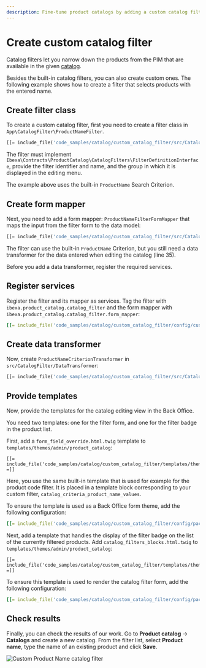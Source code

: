 ```yaml
---
description: Fine-tune product catalogs by adding a custom catalog filter for selecting products from the PIM.
---
```


# Create custom catalog filter

Catalog filters let you narrow down the products from the PIM that are available in the given [catalog](catalogs.md).

Besides the built-in catalog filters, you can also create custom ones.
The following example shows how to create a filter that selects products with the entered name.

## Create filter class

To create a custom catalog filter, first you need to create a filter class in `App\CatalogFilter\ProductNameFilter`.

``` php
[[= include_file('code_samples/catalog/custom_catalog_filter/src/CatalogFilter/ProductNameFilter.php') =]]
```

The filter must implement `Ibexa\Contracts\ProductCatalog\CatalogFilters\FilterDefinitionInterface`,
provide the filter identifier and name, and the group in which it is displayed in the editing menu.

The example above uses the built-in `ProductName` Search Criterion.

## Create form mapper

Next, you need to add a form mapper: `ProductNameFilterFormMapper` that maps the input from the filter form to the data model:

``` php hl_lines="35"
[[= include_file('code_samples/catalog/custom_catalog_filter/src/CatalogFilter/ProductNameFilterFormMapper.php') =]]
```

The filter can use the built-in `ProductName` Criterion, but you still need a data transformer for the data entered when editing the catalog (line 35).

Before you add a data transformer, register the required services.

## Register services

Register the filter and its mapper as services.
Tag the filter with `ibexa.product_catalog.catalog_filter`
and the form mapper with `ibexa.product_catalog.catalog_filter.form_mapper`:

``` yaml
[[= include_file('code_samples/catalog/custom_catalog_filter/config/custom_services.yaml') =]]
```

## Create data transformer

Now, create `ProductNameCriterionTransformer` in `src/CatalogFilter/DataTransformer`:

``` php
[[= include_file('code_samples/catalog/custom_catalog_filter/src/CatalogFilter/DataTransformer/ProductNameCriterionTransformer.php') =]]
```

## Provide templates

Now, provide the templates for the catalog editing view in the Back Office.

You need two templates: one for the filter form, and one for the filter badge in the product list.

First, add a `form_field_override.html.twig` template to `templates/themes/admin/product_catalog`:

``` html+twig
[[= include_file('code_samples/catalog/custom_catalog_filter/templates/themes/admin/product_catalog/form_field_override.html.twig') =]]
```

Here, you use the same built-in template that is used for example for the product code filter.
It is placed in a template block corresponding to your custom filter, `catalog_criteria_product_name_values`.

To ensure the template is used as a Back Office form theme, add the following configuration:

``` yaml
[[= include_file('code_samples/catalog/custom_catalog_filter/config/packages/catalog_filters.yaml', 8, 11) =]]
```

Next, add a template that handles the display of the filter badge on the list of the currently filtered products.
Add `catalog_filters_blocks.html.twig` to `templates/themes/admin/product_catalog`:

``` html+twig
[[= include_file('code_samples/catalog/custom_catalog_filter/templates/themes/admin/product_catalog/catalog_filters_blocks.html.twig') =]]
```

To ensure this template is used to render the catalog filter form, add the following configuration:

``` yaml
[[= include_file('code_samples/catalog/custom_catalog_filter/config/packages/catalog_filters.yaml', 0, 7) =]]
```

## Check results

Finally, you can check the results of our work.
Go to **Product catalog** -> **Catalogs** and create a new catalog.
From the filter list, select **Product name**, type the name of an existing product and click **Save**.

![Custom Product Name catalog filter](custom_catalog_filter.png)
